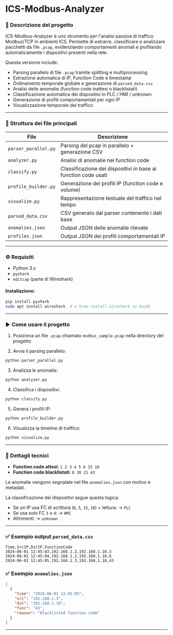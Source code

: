 # ICS-Modbus-Analyzer

### 📌 Descrizione del progetto

ICS-Modbus-Analyzer è uno strumento per l'analisi passiva di traffico Modbus/TCP in ambienti ICS. Permette di estrarre, classificare e analizzare pacchetti da file `.pcap`, evidenziando comportamenti anomali e profilando automaticamente i dispositivi presenti nella rete.

Questa versione include:
- Parsing parallelo di file `.pcap` tramite splitting e multiprocessing
- Estrazione automatica di IP, Function Code e timestamp
- Ordinamento temporale globale e generazione di `parsed_data.csv`
- Analisi delle anomalie (function code inattesi o blacklistati)
- Classificazione automatica dei dispositivi in PLC / HMI / unknown
- Generazione di profili comportamentali per ogni IP
- Visualizzazione temporale del traffico

---

### 📂 Struttura dei file principali

| File                | Descrizione |
|---------------------|-------------|
| `parser_parallel.py`| Parsing del pcap in parallelo + generazione CSV |
| `analyzer.py`       | Analisi di anomalie nei function code |
| `classify.py`       | Classificazione dei dispositivi in base ai function code usati |
| `profile_builder.py`| Generazione dei profili IP (function code e volume) |
| `visualize.py`      | Rappresentazione testuale del traffico nel tempo |
| `parsed_data.csv`   | CSV generato dal parser contenente i dati base |
| `anomalies.json`    | Output JSON delle anomalie rilevate |
| `profiles.json`     | Output JSON dei profili comportamentali IP |

---

### ⚙️ Requisiti

- Python 3.x
- `pyshark`
- `editcap` (parte di Wireshark)

#### Installazione:
```bash
pip install pyshark
sudo apt install wireshark  # o brew install wireshark su macOS
```

---

### ▶️ Come usare il progetto

1. Posiziona un file `.pcap` chiamato `modbus_sample.pcap` nella directory del progetto

2. Avvia il parsing parallelo:
```bash
python parser_parallel.py
```

3. Analizza le anomalie:
```bash
python analyzer.py
```

4. Classifica i dispositivi:
```bash
python classify.py
```

5. Genera i profili IP:
```bash
python profile_builder.py
```

6. Visualizza la timeline di traffico:
```bash
python visualize.py
```

---

### 🔎 Dettagli tecnici

- **Function code attesi**: `1 2 3 4 5 6 15 16`
- **Function code blacklistati**: `8 20 21 43`

Le anomalie vengono segnalate nel file `anomalies.json` con motivo e metadati.

La classificazione dei dispositivi segue questa logica:
- Se un IP usa FC di scrittura (`6`, `5`, `15`, `16`) + lettura: → `PLC`
- Se usa solo FC `3` o `4`: → `HMI`
- Altrimenti: → `unknown`

---

### ✅ Esempio output `parsed_data.csv`
```csv
Time,SrcIP,DstIP,FunctionCode
2024-06-01 12:45:03,192.168.1.2,192.168.1.10,3
2024-06-01 12:45:04,192.168.1.2,192.168.1.10,6
2024-06-01 12:45:05,192.168.1.3,192.168.1.10,43
```

### ✅ Esempio `anomalies.json`
```json
[
  {
    "time": "2024-06-01 12:45:05",
    "src": "192.168.1.3",
    "dst": "192.168.1.10",
    "func": "43",
    "reason": "Blacklisted function code"
  }
]
```

---

